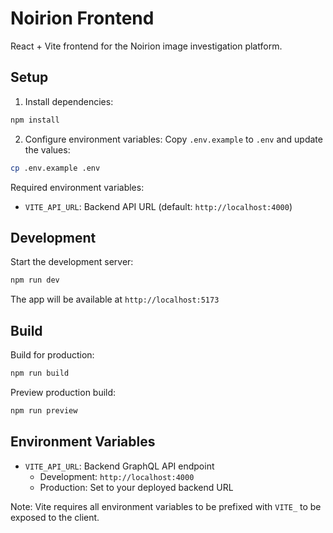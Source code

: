 # Noirion Frontend

React + Vite frontend for the Noirion image investigation platform.

## Setup

1. Install dependencies:
```bash
npm install
```

2. Configure environment variables:
Copy `.env.example` to `.env` and update the values:
```bash
cp .env.example .env
```

Required environment variables:
- `VITE_API_URL`: Backend API URL (default: `http://localhost:4000`)

## Development

Start the development server:
```bash
npm run dev
```

The app will be available at `http://localhost:5173`

## Build

Build for production:
```bash
npm run build
```

Preview production build:
```bash
npm run preview
```

## Environment Variables

- `VITE_API_URL`: Backend GraphQL API endpoint
  - Development: `http://localhost:4000`
  - Production: Set to your deployed backend URL

Note: Vite requires all environment variables to be prefixed with `VITE_` to be exposed to the client.